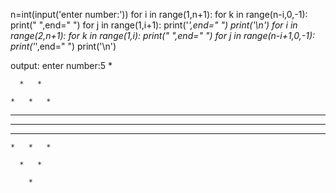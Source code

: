 n=int(input('enter number:'))
for i in range(1,n+1):
    for k in range(n-i,0,-1):
        print(" ",end=" ") 
    for j in range(1,i+1):
        print('*',end="   ")
    print('\n')
for i in range(2,n+1):
    for k in range(1,i):
        print(" ",end=" ")
    for j in range(n-i+1,0,-1):
        print('*',end="   ")
    print('\n')
    
 output:
enter number:5
        *   

      *   *   

    *   *   *   

  *   *   *   *   

*   *   *   *   *   

  *   *   *   *   

    *   *   *   

      *   *   

        *    
